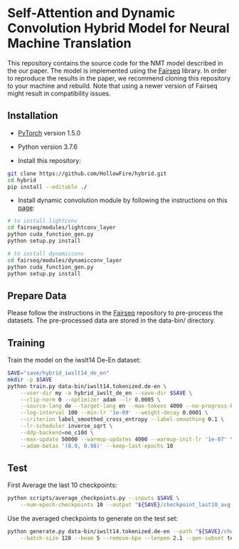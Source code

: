 # Self-Attention and Dynamic Convolution Hybrid Model for Neural Machine Translation 
This repository contains the source code for the NMT model described in the our paper.
The model is implemented using the [Fairseq](https://github.com/pytorch/fairseq) library. 
In order to reproduce the results in the paper, we recommend cloning this repository to your machine and rebuild.
Note that using a newer version of Fairseq might result in compatibility issues.

## Installation 
* [PyTorch](http://pytorch.org/) version 1.5.0
* Python version 3.7.6

* Install this repository:
```bash
git clone https://github.com/HollowFire/hybrid.git
cd hybrid
pip install --editable ./
```

* Install dynamic convolution module by following the instructions on this [page](https://github.com/pytorch/fairseq/blob/master/examples/pay_less_attention_paper/README.md):
```bash
# to install lightconv
cd fairseq/modules/lightconv_layer
python cuda_function_gen.py
python setup.py install

# to install dynamicconv
cd fairseq/modules/dynamicconv_layer
python cuda_function_gen.py
python setup.py install
```

## Prepare Data
Please follow the instructions in the [Fairseq](https://github.com/pytorch/fairseq) repository to pre-process the datasets. The pre-processed data are stored in the data-bin/ directory.

## Training
Train the model on the iwslt14 De-En dataset:
```bash
SAVE="save/hybrid_iwslt14_de_en"
mkdir -p $SAVE 
python train.py data-bin/iwslt14.tokenized.de-en \
	--user-dir my -a hybrid_iwslt_de_en --save-dir $SAVE \
    --clip-norm 0 --optimizer adam --lr 0.0005 \
    --source-lang de --target-lang en --max-tokens 4000 --no-progress-bar \
    --log-interval 100 --min-lr '1e-09' --weight-decay 0.0001 \
    --criterion label_smoothed_cross_entropy --label-smoothing 0.1 \
    --lr-scheduler inverse_sqrt \
    --ddp-backend=no_c10d \
    --max-update 50000 --warmup-updates 4000 --warmup-init-lr '1e-07' \
    --adam-betas '(0.9, 0.98)' --keep-last-epochs 10 
```

## Test
First Average the last 10 checkpoints:
```bash
python scripts/average_checkpoints.py --inputs $SAVE \
    --num-epoch-checkpoints 10 --output "${SAVE}/checkpoint_last10_avg.pt"
```
Use the averaged  checkpoints to generate on the test set:
```bash
python generate.py data-bin/iwslt14.tokenized.de-en --path "${SAVE}/checkpoint_last10_avg.pt" \
	--batch-size 128 --beam 5 --remove-bpe --lenpen 2.1 --gen-subset test --quiet --user-dir my
```